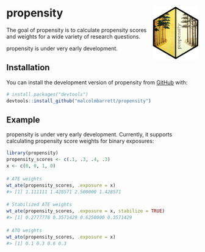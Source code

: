 
<!-- README.md is generated from README.Rmd. Please edit that file -->

# propensity <img src="man/figures/logo.png" align="right" height="138" />

<!-- badges: start -->
<!-- badges: end -->

The goal of propensity is to calculate propensity scores and weights for
a wide variety of research questions.

propensity is under very early development.

## Installation

You can install the development version of propensity from
[GitHub](https://github.com/) with:

``` r
# install.packages("devtools")
devtools::install_github("malcolmbarrett/propensity")
```

## Example

propensity is under very early development. Currently, it supports
calculating propensity score weights for binary exposures:

``` r
library(propensity)
propensity_scores <- c(.1, .3, .4, .3)
x <- c(0, 0, 1, 0)

# ATE weights
wt_ate(propensity_scores, .exposure = x)
#> [1] 1.111111 1.428571 2.500000 1.428571

# Stabilized ATE weights
wt_ate(propensity_scores, .exposure = x, stabilize = TRUE)
#> [1] 0.2777778 0.3571429 0.6250000 0.3571429

# ATO weights
wt_ato(propensity_scores, .exposure = x)
#> [1] 0.1 0.3 0.6 0.3
```
